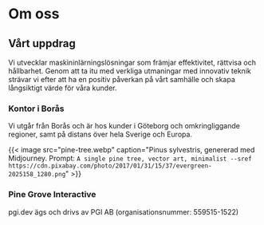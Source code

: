 # Om oss


## Vårt uppdrag

Vi utvecklar maskininlärningslösningar som främjar effektivitet, rättvisa och hållbarhet. Genom att ta itu med verkliga utmaningar med innovativ teknik strävar vi efter att ha en positiv påverkan på vårt samhälle och skapa långsiktigt värde för våra kunder.

### Kontor i Borås

Vi utgår från Borås och är hos kunder i Göteborg och omkringliggande regioner, samt på distans över hela Sverige och Europa.

{{< image src="pine-tree.webp" caption="Pinus sylvestris, genererad med Midjourney. Prompt: `A single pine tree, vector art, minimalist --sref https://cdn.pixabay.com/photo/2017/01/31/15/37/evergreen-2025158_1280.png`" >}}

### Pine Grove Interactive

pgi.dev ägs och drivs av PGI AB (organisationsnummer: 559515-1522)

